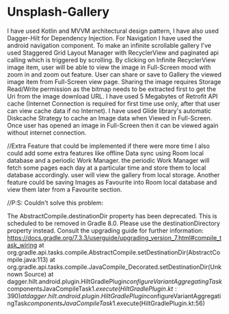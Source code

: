 # Unsplash-Gallery
I have used Kotlin and MVVM architectural design pattern, I have also used Dagger-Hilt for Dependency Injection. For Navigation I have used the android navigation component.
To make an infinite scrollable gallery I've used Staggered Grid Layout Manager with RecyclerView and paginated api calling which is triggered by scrolling.
By clicking on Infinite RecyclerView image item, user will be able to view the image in Full-Screen mood with zoom in and zoom out feature.
User can share or save to Gallery the viewed image item from Full-Screen view page.
Sharing the image requires Storage Read/Write permission as the bitmap needs to be extracted first to get the Uri from the image download URL.
I have used 5 Megabytes of Retrofit API cache (Internet Connection is required for first time use only, after that user can view cache data if no Internet).
I have used Glide library's automatic Diskcache Strategy to cache an Image data when Viewed in Full-Screen. Once user has opened an image in Full-Screen then it can be viewed again without internet connection.

//Extra Feature that could be implemented if there were more time
I also could add some extra features like offline Data sync using Room local database and a periodic Work Manager. 
the periodic Work Manager will fetch some pages each day at a particular time and store them to local database accordingly. user will view the gallery from local storage. 
Another feature could be saving Images as Favourite into Room local database and view them later from a Favourite section.

//P:S: Couldn't solve this problem:

The AbstractCompile.destinationDir property has been deprecated. This is scheduled to be removed in Gradle 8.0. Please use the destinationDirectory property instead. Consult the upgrading guide for further information: https://docs.gradle.org/7.3.3/userguide/upgrading_version_7.html#compile_task_wiring
at org.gradle.api.tasks.compile.AbstractCompile.setDestinationDir(AbstractCompile.java:113)
at org.gradle.api.tasks.compile.JavaCompile_Decorated.setDestinationDir(Unknown Source)
at dagger.hilt.android.plugin.HiltGradlePlugin$configureVariantAggregatingTask$componentsJavaCompileTask$1.execute(HiltGradlePlugin.kt:390)
at dagger.hilt.android.plugin.HiltGradlePlugin$configureVariantAggregatingTask$componentsJavaCompileTask$1.execute(HiltGradlePlugin.kt:56)